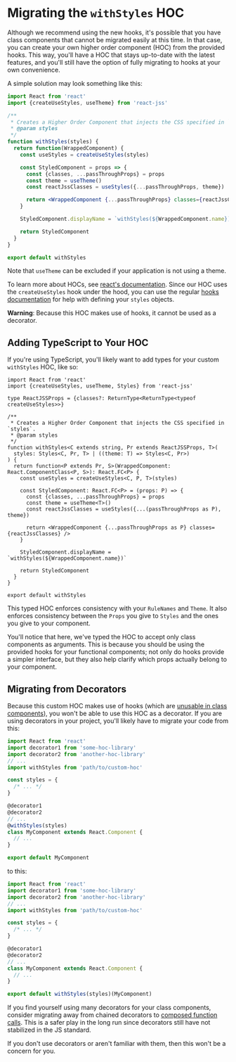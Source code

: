 # Migrating the `withStyles` HOC

Although we recommend using the new hooks, it's possible that you have class components that cannot be migrated easily at this time. In that case, you can create your own higher order component (HOC) from the provided hooks. This way, you'll have a HOC that stays up-to-date with the latest features, and you'll still have the option of fully migrating to hooks at your own convenience.

A simple solution may look something like this:

```jsx
import React from 'react'
import {createUseStyles, useTheme} from 'react-jss'

/**
 * Creates a Higher Order Component that injects the CSS specified in `styles`.
 * @param styles
 */
function withStyles(styles) {
  return function(WrappedComponent) {
    const useStyles = createUseStyles(styles)

    const StyledComponent = props => {
      const {classes, ...passThroughProps} = props
      const theme = useTheme()
      const reactJssClasses = useStyles({...passThroughProps, theme})

      return <WrappedComponent {...passThroughProps} classes={reactJssClasses} />
    }

    StyledComponent.displayName = `withStyles(${WrappedComponent.name})`

    return StyledComponent
  }
}

export default withStyles
```

Note that `useTheme` can be excluded if your application is not using a theme.

To learn more about HOCs, see [react's documentation](https://reactjs.org/docs/higher-order-components.html). Since our HOC uses the `createUseStyles` hook under the hood, you can use the regular [hooks documentation](react-jss.md) for help with defining your `styles` objects.

**Warning**: Because this HOC makes use of hooks, it cannot be used as a decorator.

## Adding TypeScript to Your HOC

If you're using TypeScript, you'll likely want to add types for your custom `withStyles` HOC, like so:

```tsx
import React from 'react'
import {createUseStyles, useTheme, Styles} from 'react-jss'

type ReactJSSProps = {classes?: ReturnType<ReturnType<typeof createUseStyles>>}

/**
 * Creates a Higher Order Component that injects the CSS specified in `styles`.
 * @param styles
 */
function withStyles<C extends string, Pr extends ReactJSSProps, T>(
  styles: Styles<C, Pr, T> | ((theme: T) => Styles<C, Pr>)
) {
  return function<P extends Pr, S>(WrappedComponent: React.ComponentClass<P, S>): React.FC<P> {
    const useStyles = createUseStyles<C, P, T>(styles)

    const StyledComponent: React.FC<P> = (props: P) => {
      const {classes, ...passThroughProps} = props
      const theme = useTheme<T>()
      const reactJssClasses = useStyles({...(passThroughProps as P), theme})

      return <WrappedComponent {...passThroughProps as P} classes={reactJssClasses} />
    }

    StyledComponent.displayName = `withStyles(${WrappedComponent.name})`

    return StyledComponent
  }
}

export default withStyles
```

This typed HOC enforces consistency with your `RuleNames` and `Theme`. It also enforces consistency between the `Props` you give to `Styles` and the ones you give to your component.

You'll notice that here, we've typed the HOC to accept only class components as arguments. This is because you should be using the provided hooks for your functional components; not only do hooks provide a simpler interface, but they also help clarify which props actually belong to your component.

## Migrating from Decorators

Because this custom HOC makes use of hooks (which are [unusable in class components](https://reactjs.org/docs/hooks-faq.html#:~:text=You%20can't%20use%20Hooks,implementation%20detail%20of%20that%20component.)), you won't be able to use this HOC as a decorator. If you are using decorators in your project, you'll likely have to migrate your code from this:

```javascript
import React from 'react'
import decorator1 from 'some-hoc-library'
import decorator2 from 'another-hoc-library'
// ...
import withStyles from 'path/to/custom-hoc'

const styles = {
  /* ... */
}

@decorator1
@decorator2
// ...
@withStyles(styles)
class MyComponent extends React.Component {
  // ...
}

export default MyComponent
```

to this:

```javascript
import React from 'react'
import decorator1 from 'some-hoc-library'
import decorator2 from 'another-hoc-library'
// ...
import withStyles from 'path/to/custom-hoc'

const styles = {
  /* ... */
}

@decorator1
@decorator2
// ...
class MyComponent extends React.Component {
  // ...
}

export default withStyles(styles)(MyComponent)
```

If you find yourself using many decorators for your class components, consider migrating away from chained decorators to [composed function calls](https://reactjs.org/docs/higher-order-components.html#convention-maximizing-composability). This is a safer play in the long run since decorators still have not stabilized in the JS standard.

If you don't use decorators or aren't familiar with them, then this won't be a concern for you.
